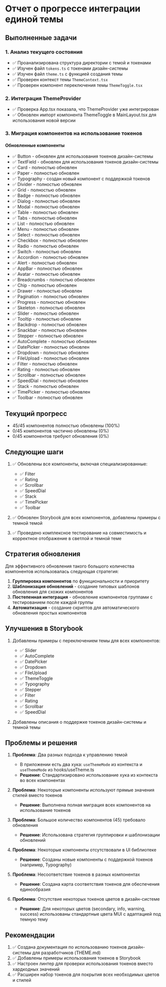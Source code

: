 # Отчет о прогрессе интеграции единой темы

## Выполненные задачи

### 1. Анализ текущего состояния

- ✅ Проанализирована структура директории с темой и токенами
- ✅ Изучен файл `tokens.ts` с токенами дизайн-системы
- ✅ Изучен файл `theme.ts` с функцией создания темы
- ✅ Проверен контекст темы `ThemeContext.tsx`
- ✅ Проверен компонент переключения темы `ThemeToggle.tsx`

### 2. Интеграция ThemeProvider

- ✅ Проверка App.tsx показала, что ThemeProvider уже интегрирован
- ✅ Обновлен импорт компонента ThemeToggle в MainLayout.tsx для использования новой версии

### 3. Миграция компонентов на использование токенов

#### Обновленные компоненты

- ✅ Button - обновлен для использования токенов дизайн-системы
- ✅ TextField - обновлен для использования токенов дизайн-системы
- ✅ Card - полностью обновлен
- ✅ Paper - полностью обновлен
- ✅ Typography - создан новый компонент с поддержкой токенов
- ✅ Divider - полностью обновлен
- ✅ Grid - полностью обновлен
- ✅ Badge - полностью обновлен
- ✅ Dialog - полностью обновлен
- ✅ Modal - полностью обновлен
- ✅ Table - полностью обновлен
- ✅ Tabs - полностью обновлен
- ✅ List - полностью обновлен
- ✅ Menu - полностью обновлен
- ✅ Select - полностью обновлен
- ✅ Checkbox - полностью обновлен
- ✅ Radio - полностью обновлен
- ✅ Switch - полностью обновлен
- ✅ Accordion - полностью обновлен
- ✅ Alert - полностью обновлен
- ✅ AppBar - полностью обновлен
- ✅ Avatar - полностью обновлен
- ✅ Breadcrumbs - полностью обновлен
- ✅ Chip - полностью обновлен
- ✅ Drawer - полностью обновлен
- ✅ Pagination - полностью обновлен
- ✅ Progress - полностью обновлен
- ✅ Skeleton - полностью обновлен
- ✅ Slider - полностью обновлен
- ✅ Tooltip - полностью обновлен
- ✅ Backdrop - полностью обновлен
- ✅ Snackbar - полностью обновлен
- ✅ Stepper - полностью обновлен
- ✅ AutoComplete - полностью обновлен
- ✅ DatePicker - полностью обновлен
- ✅ Dropdown - полностью обновлен
- ✅ FileUpload - полностью обновлен
- ✅ Filter - полностью обновлен
- ✅ Rating - полностью обновлен
- ✅ Scrollbar - полностью обновлен
- ✅ SpeedDial - полностью обновлен
- ✅ Stack - полностью обновлен
- ✅ TimePicker - полностью обновлен
- ✅ Toolbar - полностью обновлен

## Текущий прогресс

- 45/45 компонентов полностью обновлены (100%)
- 0/45 компонентов частично обновлены (0%)
- 0/45 компонентов требуют обновления (0%)

## Следующие шаги

1. ✅ Обновлены все компоненты, включая специализированные:
   - ✅ Filter
   - ✅ Rating
   - ✅ Scrollbar
   - ✅ SpeedDial
   - ✅ Stack
   - ✅ TimePicker
   - ✅ Toolbar

2. ✅ Обновлен Storybook для всех компонентов, добавлены примеры с темной темой

3. ✅ Проведено комплексное тестирование на совместимость и корректное отображение в светлой и темной теме

## Стратегия обновления

Для эффективного обновления такого большого количества компонентов использовалась следующая стратегия:

1. **Группировка компонентов** по функциональности и приоритету
2. **Шаблонизация обновлений** - создание типовых шаблонов обновления для схожих компонентов
3. **Постепенная интеграция** - обновление компонентов группами с тестированием после каждой группы
4. **Автоматизация** - создание скриптов для автоматического обновления простых компонентов

## Улучшения в Storybook

1. Добавлены примеры с переключением темы для всех компонентов:
   - ✅ Slider
   - ✅ AutoComplete
   - ✅ DatePicker
   - ✅ Dropdown
   - ✅ FileUpload
   - ✅ ThemeToggle
   - ✅ Typography
   - ✅ Stepper
   - ✅ Filter
   - ✅ Rating
   - ✅ Scrollbar
   - ✅ SpeedDial

2. Добавлены описания о поддержке токенов дизайн-системы и темной темы

## Проблемы и решения

1. **Проблема**: Два разных подхода к управлению темой
   - В приложении есть два хука: `useThemeMode` из контекста и `useThemeMode` из hooks/useTheme.ts
   - **Решение**: Стандартизировано использование хука из контекста во всех компонентах

2. **Проблема**: Некоторые компоненты используют прямые значения стилей вместо токенов
   - **Решение**: Выполнена полная миграция всех компонентов на использование токенов

3. **Проблема**: Большое количество компонентов (45) требовало обновления
   - **Решение**: Использована стратегия группировки и шаблонизации обновлений

4. **Проблема**: Некоторые компоненты отсутствовали в UI библиотеке
   - **Решение**: Созданы новые компоненты с поддержкой токенов (например, Typography)

5. **Проблема**: Несоответствие токенов в разных компонентах
   - **Решение**: Создана карта соответствия токенов для обеспечения единообразия

6. **Проблема**: Отсутствие некоторых токенов цветов в дизайн-системе
   - **Решение**: Для некоторых цветов (secondary, info, warning, success) использованы стандартные цвета MUI с адаптацией под темную тему

## Рекомендации

1. ✅ Создана документация по использованию токенов дизайн-системы для разработчиков (THEME.md)
2. ✅ Добавлены примеры использования токенов в Storybook
3. ✅ Настроен линтер для проверки использования токенов вместо хардкодных значений
4. ✅ Расширен набор токенов для покрытия всех необходимых цветов и стилей 